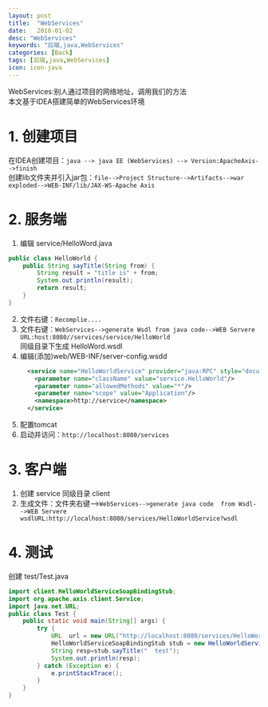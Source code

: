 ```yaml
---
layout: post
title:  "WebServices"
date:   2018-01-02
desc: "WebServices"
keywords: "后端,java,WebServices"
categories: [Back]
tags: [后端,java,WebServices]
icon: icon-java
---
```


WebServices:别人通过项目的网络地址，调用我们的方法  
本文基于IDEA搭建简单的WebServices环境  
# 1. 创建项目
在IDEA创建项目：`java --> java EE (WebServices) --> Version:ApacheAxis-->finish`  
创建lib文件夹并引入jar包：`file-->Project Structure-->Artifacts-->war exploded-->WEB-INF/lib/JAX-WS-Apache Axis`

# 2. 服务端
1. 编辑 service/HelloWord.java
```java
public class HelloWorld {    
    public String sayTitle(String from) {
        String result = "title is" + from;
        System.out.println(result);
        return result;
    }   
}
```
2. 文件右键：`Recomplie....`
3. 文件右键：`WebServices-->generate Wsdl from java code-->WEB Servere URL:host:8080//services/service/HelloWorld`  
同级目录下生成 HelloWord.wsdl  
4. 编辑(添加)web/WEB-INF/server-config.wsdd
   ```xml
     <service name="HelloWorldService" provider="java:RPC" style="document" use="literal">
       <parameter name="className" value="service.HelloWorld"/>
       <parameter name="allowedMethods" value="*"/>
       <parameter name="scope" value="Application"/>
       <namespace>http://service</namespace>
     </service>
   ```
5. 配置tomcat
6. 启动并访问：`http://localhost:8080/services`

# 3. 客户端
1. 创建 service 同级目录 client
2. 生成文件：文件夹右键-->`WebServices-->generate java code  from Wsdl-->WEB Servere wsdlURL:http://localhost:8080/services/HelloWorldService?wsdl` 

# 4. 测试
创建 test/Test.java
```java
import client.HelloWorldServiceSoapBindingStub;
import org.apache.axis.client.Service;
import java.net.URL;
public class Test {
    public static void main(String[] args) {
        try {
            URL  url = new URL("http://localhost:8080/services/HelloWorldService");
            HelloWorldServiceSoapBindingStub stub = new HelloWorldServiceSoapBindingStub(url,new Service());
            String resp=stub.sayTitle("  test");
            System.out.println(resp);
        } catch (Exception e) {
            e.printStackTrace();
        }
    }
}
```
